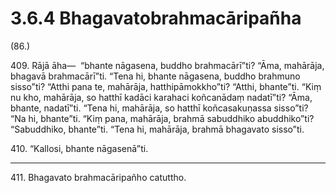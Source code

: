 # 3.6.4 Bhagavatobrahmacāripañha

(86.)

409\. Rājā āha—  “bhante nāgasena, buddho brahmacārī”ti? “Āma, mahārāja, bhagavā brahmacārī”ti. “Tena hi, bhante nāgasena, buddho brahmuno sisso”ti? “Atthi pana te, mahārāja, hatthipāmokkho”ti? “Atthi, bhante”ti. “Kiṃ nu kho, mahārāja, so hatthī kadāci karahaci koñcanādaṃ nadatī”ti? “Āma, bhante, nadatī”ti. “Tena hi, mahārāja, so hatthī koñcasakuṇassa sisso”ti? “Na hi, bhante”ti. “Kiṃ pana, mahārāja, brahmā sabuddhiko abuddhiko”ti? “Sabuddhiko, bhante”ti. “Tena hi, mahārāja, brahmā bhagavato sisso”ti.

410\. “Kallosi, bhante nāgasenā”ti.

---

411\. Bhagavato brahmacāripañho catuttho.
